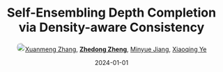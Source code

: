 ---
title: "Self-Ensembling Depth Completion via Density-aware Consistency"
collection: publications
permalink: /publication/Self-Ens2024
date: 2024-01-01
doi: 10.1016/j.patcog.2024.110618
keywords: 
venue: 'Pattern Recognition'
paperurl: 'https://zdzheng.xyz/files/PR_SEED.pdf'
author: '<a href="https://zdzheng.xyz/authors/Xuanmeng-Zhang" class="author"> <img src= "https://zdzheng.xyz/coauthors/xuanmeng-zhang.jpeg" alt="xuanmeng-zhang" style="border-radius: 50%; height:20px; width:20px">Xuanmeng Zhang</a>, <strong><a href="https://zdzheng.xyz/authors/Zhedong-Zheng" class="author">Zhedong Zheng</a></strong>, <a href="https://zdzheng.xyz/authors/Minyue-Jiang" class="author">Minyue Jiang</a>, <a href="https://zdzheng.xyz/authors/Xiaoqing-Ye" class="author">Xiaoqing Ye</a>'
sqlauthor: '{"@type": "Person","name": "Xuanmeng Zhang"}, {"@type": "Person","name": "Zhedong Zheng"}, {"@type": "Person","name": "Minyue Jiang"}, {"@type": "Person","name": "Xiaoqing Ye"}'
citation: ' Xuanmeng Zhang,  Zhedong Zheng,  Minyue Jiang,  Xiaoqing Ye, &quot;Self-Ensembling Depth Completion via Density-aware Consistency.&quot; Pattern Recognition, 2024. DOI: 10.1016/j.patcog.2024.110618'
pub_year: '2024'
bib: >
    @article{zhang2024seed,<br>author = "Zhang, Xuanmeng and Zheng, Zhedong and Jiang, Minyue and Ye, Xiaoqing",<br>title = "Self-Ensembling Depth Completion via Density-aware Consistency",<br>journal = "Pattern Recognition",<br>url = "https://zdzheng.xyz/files/PR\_SEED.pdf",<br>doi = "10.1016/j.patcog.2024.110618",<br>year = "2024"
    }

---